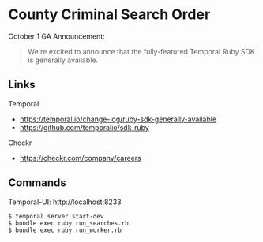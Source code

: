 # County Criminal Search Order

October 1 GA Announcement:
> We're excited to announce that the fully-featured Temporal Ruby SDK is generally available.

## Links

Temporal
- https://temporal.io/change-log/ruby-sdk-generally-available
- https://github.com/temporalio/sdk-ruby

Checkr
- https://checkr.com/company/careers

## Commands
Temporal-UI: http://localhost:8233

```
$ temporal server start-dev
$ bundle exec ruby run_searches.rb
$ bundle exec ruby run_worker.rb
```

